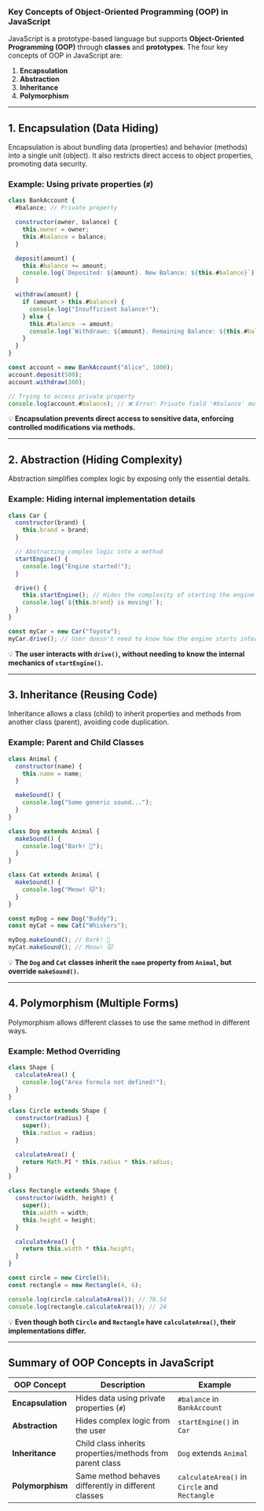 ### **Key Concepts of Object-Oriented Programming (OOP) in JavaScript**

JavaScript is a prototype-based language but supports **Object-Oriented Programming (OOP)** through **classes** and **prototypes**. The four key concepts of OOP in JavaScript are:

1. **Encapsulation**
2. **Abstraction**
3. **Inheritance**
4. **Polymorphism**

---

## **1. Encapsulation** (Data Hiding)

Encapsulation is about bundling data (properties) and behavior (methods) into a single unit (object). It also restricts direct access to object properties, promoting data security.

### **Example: Using private properties (`#`)**

```javascript
class BankAccount {
  #balance; // Private property

  constructor(owner, balance) {
    this.owner = owner;
    this.#balance = balance;
  }

  deposit(amount) {
    this.#balance += amount;
    console.log(`Deposited: ${amount}. New Balance: ${this.#balance}`);
  }

  withdraw(amount) {
    if (amount > this.#balance) {
      console.log("Insufficient balance!");
    } else {
      this.#balance -= amount;
      console.log(`Withdrawn: ${amount}. Remaining Balance: ${this.#balance}`);
    }
  }
}

const account = new BankAccount("Alice", 1000);
account.deposit(500);
account.withdraw(300);

// Trying to access private property
console.log(account.#balance); // ❌ Error: Private field '#balance' must be declared in an enclosing class
```

💡 **Encapsulation prevents direct access to sensitive data, enforcing controlled modifications via methods.**

---

## **2. Abstraction** (Hiding Complexity)

Abstraction simplifies complex logic by exposing only the essential details.

### **Example: Hiding internal implementation details**

```javascript
class Car {
  constructor(brand) {
    this.brand = brand;
  }

  // Abstracting complex logic into a method
  startEngine() {
    console.log("Engine started!");
  }

  drive() {
    this.startEngine(); // Hides the complexity of starting the engine
    console.log(`${this.brand} is moving!`);
  }
}

const myCar = new Car("Toyota");
myCar.drive(); // User doesn't need to know how the engine starts internally
```

💡 **The user interacts with `drive()`, without needing to know the internal mechanics of `startEngine()`.**

---

## **3. Inheritance** (Reusing Code)

Inheritance allows a class (child) to inherit properties and methods from another class (parent), avoiding code duplication.

### **Example: Parent and Child Classes**

```javascript
class Animal {
  constructor(name) {
    this.name = name;
  }

  makeSound() {
    console.log("Some generic sound...");
  }
}

class Dog extends Animal {
  makeSound() {
    console.log("Bark! 🐶");
  }
}

class Cat extends Animal {
  makeSound() {
    console.log("Meow! 🐱");
  }
}

const myDog = new Dog("Buddy");
const myCat = new Cat("Whiskers");

myDog.makeSound(); // Bark! 🐶
myCat.makeSound(); // Meow! 🐱
```

💡 **The `Dog` and `Cat` classes inherit the `name` property from `Animal`, but override `makeSound()`.**

---

## **4. Polymorphism** (Multiple Forms)

Polymorphism allows different classes to use the same method in different ways.

### **Example: Method Overriding**

```javascript
class Shape {
  calculateArea() {
    console.log("Area formula not defined!");
  }
}

class Circle extends Shape {
  constructor(radius) {
    super();
    this.radius = radius;
  }

  calculateArea() {
    return Math.PI * this.radius * this.radius;
  }
}

class Rectangle extends Shape {
  constructor(width, height) {
    super();
    this.width = width;
    this.height = height;
  }

  calculateArea() {
    return this.width * this.height;
  }
}

const circle = new Circle(5);
const rectangle = new Rectangle(4, 6);

console.log(circle.calculateArea()); // 78.54
console.log(rectangle.calculateArea()); // 24
```

💡 **Even though both `Circle` and `Rectangle` have `calculateArea()`, their implementations differ.**

---

## **Summary of OOP Concepts in JavaScript**

| OOP Concept       | Description                                               | Example                                       |
| ----------------- | --------------------------------------------------------- | --------------------------------------------- |
| **Encapsulation** | Hides data using private properties (`#`)                 | `#balance` in `BankAccount`                   |
| **Abstraction**   | Hides complex logic from the user                         | `startEngine()` in `Car`                      |
| **Inheritance**   | Child class inherits properties/methods from parent class | `Dog` extends `Animal`                        |
| **Polymorphism**  | Same method behaves differently in different classes      | `calculateArea()` in `Circle` and `Rectangle` |
